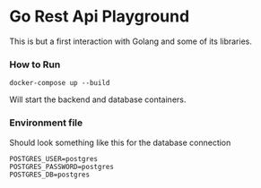 # Go Rest Api Playground
This is but a first interaction with Golang and some of its libraries.

### How to Run
```
docker-compose up --build
```
Will start the backend and database containers.

### Environment file
Should look something like this for the database connection
```
POSTGRES_USER=postgres
POSTGRES_PASSWORD=postgres
POSTGRES_DB=postgres
```
